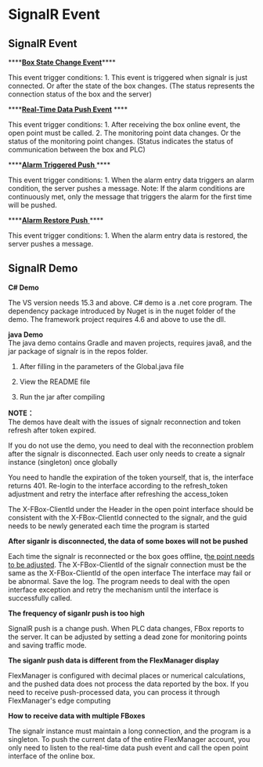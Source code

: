 # SignalR Event

## **SignalR Event** <a id="signalr&#x4E8B;&#x4EF6;"></a>

\*\*\*\*[**Box State Change Event**](https://app.gitbook.com/@upsilonauto/s/sdk-interface-and-http-interface/~/drafts/-Mj75zBH304KkN9PgZPN/http-document-1/data-push/untitled-4)\*\*\*\*

This event trigger conditions: 1. This event is triggered when signalr is just connected. Or after the state of the box changes. \(The status represents the connection status of the box and the server\)

\*\*\*\*[**Real-Time Data Push Event**](https://app.gitbook.com/@upsilonauto/s/sdk-interface-and-http-interface/~/drafts/-Mj75zBH304KkN9PgZPN/http-document-1/data-push/untitled-3) ****

This event trigger conditions: 1. After receiving the box online event, the open point must be called. 2. The monitoring point data changes. Or the status of the monitoring point changes. \(Status indicates the status of communication between the box and PLC\)

\*\*\*\*[**Alarm Triggered Push** ](https://app.gitbook.com/@upsilonauto/s/sdk-interface-and-http-interface/~/drafts/-Mj75zBH304KkN9PgZPN/http-document-1/data-push/untitled-2)\*\*\*\*

This event trigger conditions: 1. When the alarm entry data triggers an alarm condition, the server pushes a message. Note: If the alarm conditions are continuously met, only the message that triggers the alarm for the first time will be pushed.

\*\*\*\*[**Alarm Restore Push** ](https://app.gitbook.com/@upsilonauto/s/sdk-interface-and-http-interface/~/drafts/-Mj75zBH304KkN9PgZPN/http-document-1/data-push/untitled-1)\*\*\*\*

This event trigger conditions: 1. When the alarm entry data is restored, the server pushes a message.

## **SignalR Demo** <a id="signalr-demo"></a>

**C\# Demo**

The VS version needs 15.3 and above. C\# demo is a .net core program. The dependency package introduced by Nuget is in the nuget folder of the demo. The framework project requires 4.6 and above to use the dll.

**java Demo**  
The java demo contains Gradle and maven projects, requires java8, and the jar package of signalr is in the repos folder. 

1. After filling in the parameters of the Global.java file 

2. View the README file 

3. Run the jar after compiling

**NOTE：**  
The demos have dealt with the issues of signalr reconnection and token refresh after token expired. 

If you do not use the demo, you need to deal with the reconnection problem after the signalr is disconnected. Each user only needs to create a signalr instance \(singleton\) once globally

You need to handle the expiration of the token yourself, that is, the interface returns 401. Re-login to the interface according to the refresh\_token adjustment and retry the interface after refreshing the access\_token 

The X-FBox-ClientId under the Header in the open point interface should be consistent with the X-FBox-ClientId connected to the signalr, and the guid needs to be newly generated each time the program is started

**After siganlr is disconnected, the data of some boxes will not be pushed**

Each time the signalr is reconnected or the box goes offline, t[he point needs to be adjusted](https://app.gitbook.com/@upsilonauto/s/sdk-interface-and-http-interface/~/drafts/-Mj75zBH304KkN9PgZPN/http-document-1/monitoring-point-push-control-interface/untitled-4). The X-FBox-ClientId of the signalr connection must be the same as the X-FBox-ClientId of the open interface The interface may fail or be abnormal. Save the log. The program needs to deal with the open interface exception and retry the mechanism until the interface is successfully called.

**The frequency of siganlr push is too high**

SignalR push is a change push. When PLC data changes, FBox reports to the server. It can be adjusted by setting a dead zone for monitoring points and saving traffic mode.

**The siganlr push data is different from the FlexManager display**

FlexManager is configured with decimal places or numerical calculations, and the pushed data does not process the data reported by the box. If you need to receive push-processed data, you can process it through FlexManager's edge computing

**How to receive data with multiple FBoxes**

The signalr instance must maintain a long connection, and the program is a singleton. To push the current data of the entire FlexManager account, you only need to listen to the real-time data push event and call the open point interface of the online box.

